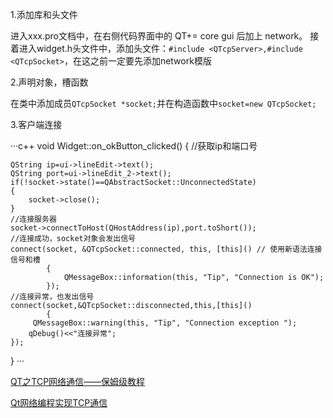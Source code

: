 1.添加库和头文件

进入xxx.pro文档中，在右侧代码界面中的 QT+= core gui 后加上 network。
接着进入widget.h头文件中，添加头文件：`#include <QTcpServer>,#include <QTcpSocket>`，在这之前一定要先添加network模版

2.声明对象，槽函数

在类中添加成员`QTcpSocket *socket;`并在构造函数中`socket=new QTcpSocket;`

3.客户端连接

···c++
void Widget::on_okButton_clicked()
{
    //获取ip和端口号

    QString ip=ui->lineEdit->text();
    QString port=ui->lineEdit_2->text();
    if(!socket->state()==QAbstractSocket::UnconnectedState)
    {
        socket->close();
    }
    //连接服务器
    socket->connectToHost(QHostAddress(ip),port.toShort());
    //连接成功，socket对象会发出信号
    connect(socket, &QTcpSocket::connected, this, [this]() // 使用新语法连接信号和槽
            {
                QMessageBox::information(this, "Tip", "Connection is OK");
            });
    //连接异常，也发出信号
    connect(socket,&QTcpSocket::disconnected,this,[this]()
            {
         QMessageBox::warning(this, "Tip", "Connection exception ");
        qDebug()<<"连接异常";
    });

}
···

[QT之TCP网络通信——保姆级教程](https://blog.csdn.net/weixin_74734834/article/details/139690397#:~:text=%E5%9C%A8widget.h%E5%A4%B4%E6%96%87%E4%BB%B6%E4%B8%AD%E6%B7%BB%E5%8A%A0,%23include%20%3CQTcpSocket%3E%E3%80%82)

[Qt网络编程实现TCP通信](https://blog.csdn.net/qq_43686329/article/details/120358274)
